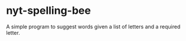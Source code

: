 # nyt-spelling-bee
A simple program to suggest words given a list of letters and a required letter.

